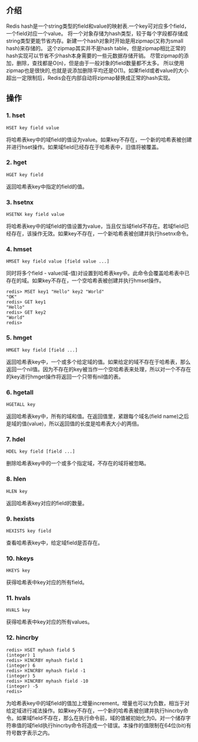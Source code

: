 ## 介绍
Redis hash是一个string类型的field和value的映射表.一个key可对应多个field，一个field对应一个value。
将一个对象存储为hash类型，较于每个字段都存储成string类型更能节省内存。新建一个hash对象时开始是用zipmap(又称为small hash)来存储的。
这个zipmap其实并不是hash table，但是zipmap相比正常的hash实现可以节省不少hash本身需要的一些元数据存储开销。
尽管zipmap的添加，删除，查找都是O(n)，但是由于一般对象的field数量都不太多。
所以使用zipmap也是很快的,也就是说添加删除平均还是O(1)。如果field或者value的大小超出一定限制后，Redis会在内部自动将zipmap替换成正常的hash实现。

## 操作
### 1. hset
```
HSET key field value
```
将哈希表key中的域field的值设为value。如果key不存在，一个新的哈希表被创建并进行hset操作。如果域field已经存在于哈希表中，旧值将被覆盖。

### 2. hget
```
HGET key field
```
返回哈希表key中指定的field的值。

### 3. hsetnx
```
HSETNX key field value
```
将哈希表key中的域field的值设置为value，当且仅当域field不存在。若域field已经存在，该操作无效。如果key不存在，一个新哈希表被创建并执行hsetnx命令。

### 4. hmset
```
HMSET key field value [field value ...]
```
同时将多个field - value(域-值)对设置到哈希表key中。此命令会覆盖哈希表中已存在的域。如果key不存在，一个空哈希表被创建并执行hmset操作。

```
redis> MSET key1 "Hello" key2 "World"
"OK"
redis> GET key1
"Hello"
redis> GET key2
"World"
redis> 
```

### 5. hmget
```
HMGET key field [field ...]
```
返回哈希表key中，一个或多个给定域的值。如果给定的域不存在于哈希表，那么返回一个nil值。因为不存在的key被当作一个空哈希表来处理，所以对一个不存在的key进行hmget操作将返回一个只带有nil值的表。

### 6. hgetall
```
HGETALL key
```

返回哈希表key中，所有的域和值。在返回值里，紧跟每个域名(field name)之后是域的值(value)，所以返回值的长度是哈希表大小的两倍。

### 7. hdel
```
HDEL key field [field ...]
```
删除哈希表key中的一个或多个指定域，不存在的域将被忽略。

### 8. hlen
```
HLEN key
```
返回哈希表key对应的field的数量。

### 9. hexists
```
HEXISTS key field
```
查看哈希表key中，给定域field是否存在。

### 10. hkeys
```
HKEYS key
```
获得哈希表中key对应的所有field。

### 11. hvals
```
HVALS key
```
获得哈希表中key对应的所有values。

### 12. hincrby
```
redis> HSET myhash field 5
(integer) 1
redis> HINCRBY myhash field 1
(integer) 6
redis> HINCRBY myhash field -1
(integer) 5
redis> HINCRBY myhash field -10
(integer) -5
redis> 
```
为哈希表key中的域field的值加上增量increment。增量也可以为负数，相当于对给定域进行减法操作。如果key不存在，一个新的哈希表被创建并执行hincrby命令。如果域field不存在，那么在执行命令前，域的值被初始化为0。对一个储存字符串值的域field执行hincrby命令将造成一个错误。本操作的值限制在64位(bit)有符号数字表示之内。

